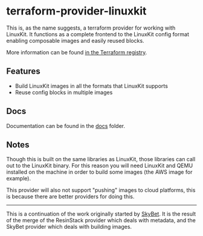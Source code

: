 # terraform-provider-linuxkit

This is, as the name suggests, a terraform provider for working with
LinuxKit.  It functions as a complete frontend to the LinuxKit config
format enabling composable images and easily reused blocks.

More information can be found [in the Terraform
registry](https://registry.terraform.io/providers/resinstack/linuxkit).

## Features

- Build LinuxKit images in all the formats that LinuxKit supports
- Reuse config blocks in multiple images 

## Docs

Documentation can be found in the [docs](/docs/index.md) folder.

## Notes

Though this is built on the same libraries as LinuxKit, those
libraries can call out to the LinuxKit binary. For this reason you
will need LinuxKit and QEMU installed on the machine in order to build
some images (the AWS image for example).

This provider will also not support "pushing" images to cloud
platforms, this is because there are better providers for doing this.


---

This is a continuation of the work originally started by
[SkyBet](https://www.github.com/skybet/terraform-provider-linuxkit/).
It is the result of the merge of the ResinStack provider which deals
with metadata, and the SkyBet provider which deals with building
images.
